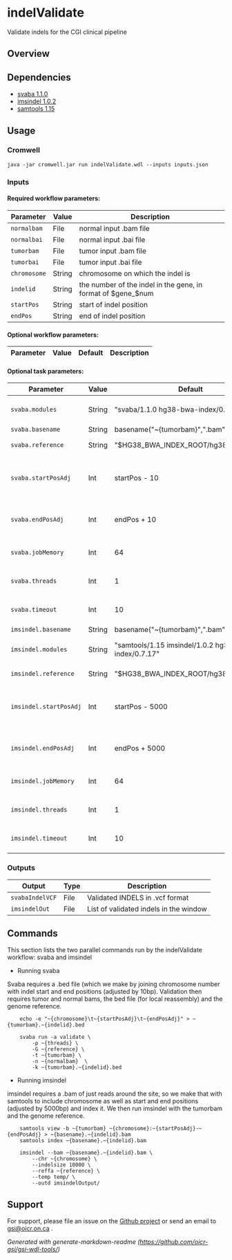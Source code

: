 # indelValidate

Validate indels for the CGI clinical pipeline

## Overview

## Dependencies

* [svaba 1.1.0](https://github.com/walaj/svaba)
* [imsindel 1.0.2](https://github.com/NCGG-MGC/IMSindel)
* [samtools 1.15](http://www.htslib.org/)


## Usage

### Cromwell
```
java -jar cromwell.jar run indelValidate.wdl --inputs inputs.json
```

### Inputs

#### Required workflow parameters:
Parameter|Value|Description
---|---|---
`normalbam`|File|normal input .bam file
`normalbai`|File|normal input .bai file
`tumorbam`|File|tumor input .bam file
`tumorbai`|File|tumor input .bai file
`chromosome`|String|chromosome on which the indel is
`indelid`|String|the number of the indel in the gene, in format of $gene_$num
`startPos`|String|start of indel position
`endPos`|String|end of indel position


#### Optional workflow parameters:
Parameter|Value|Default|Description
---|---|---|---


#### Optional task parameters:
Parameter|Value|Default|Description
---|---|---|---
`svaba.modules`|String|"svaba/1.1.0 hg38-bwa-index/0.7.17"|Required environment modules
`svaba.basename`|String|basename("~{tumorbam}",".bam")|Base name
`svaba.reference`|String|"$HG38_BWA_INDEX_ROOT/hg38_random.fa"|genome reference
`svaba.startPosAdj`|Int|startPos - 10|start of indel position, adjusted for window size
`svaba.endPosAdj`|Int|endPos + 10|end of indel position, adjusted for window size
`svaba.jobMemory`|Int|64|Memory allocated for this job (GB)
`svaba.threads`|Int|1|Requested CPU threads
`svaba.timeout`|Int|10|Hours before task timeout
`imsindel.basename`|String|basename("~{tumorbam}",".bam")|Base name
`imsindel.modules`|String|"samtools/1.15 imsindel/1.0.2 hg38-bwa-index/0.7.17"|Required environment modules
`imsindel.reference`|String|"$HG38_BWA_INDEX_ROOT/hg38_random.fa"|genome reference
`imsindel.startPosAdj`|Int|startPos - 5000|start of indel position, adjusted for window size
`imsindel.endPosAdj`|Int|endPos + 5000|end of indel position, adjusted for window size
`imsindel.jobMemory`|Int|64|Memory allocated for this job (GB)
`imsindel.threads`|Int|1|Requested CPU threads
`imsindel.timeout`|Int|10|Hours before task timeout


### Outputs

Output | Type | Description
---|---|---
`svabaIndelVCF`|File|Validated INDELS in .vcf format
`imsindelOut`|File|List of validated indels in the window


## Commands
 This section lists the two parallel commands run by the indelValidate workflow: svaba and imsindel
 
 * Running svaba
 
 Svaba requires a .bed file (which we make by joining chromosome number with indel start and end positions (adjusted by 10bp).  Validation then requires tumor and normal bams, the bed file (for local reassembly) and the genome reference.
 
 
 
 		echo -e "~{chromosome}\t~{startPosAdj}\t~{endPosAdj}" > ~{tumorbam}.~{indelid}.bed
 
 		svaba run -a validate \
 			-p ~{threads} \
 			-G ~{reference} \
 			-t ~{tumorbam} \
 			-n ~{normalbam}  \
 			-k ~{tumorbam}.~{indelid}.bed 
 
  * Running imsindel
  
 imsindel requires a .bam of just reads around the site, so we make that with samtools to include chromosome as well as start and end positions (adjusted by 5000bp) and index it. We then run imsindel with the tumorbam and the genome reference.   
 
 
 		samtools view -b ~{tumorbam} ~{chromosome}:~{startPosAdj}-~{endPosAdj} > ~{basename}.~{indelid}.bam
 		samtools index ~{basename}.~{indelid}.bam
 
 		imsindel --bam ~{basename}.~{indelid}.bam \
 			--chr ~{chromosome} \
 			--indelsize 10000 \
 			--reffa ~{reference} \
 			--temp temp/ \
 			--outd imsindelOutput/
 ## Support

For support, please file an issue on the [Github project](https://github.com/oicr-gsi) or send an email to gsi@oicr.on.ca .

_Generated with generate-markdown-readme (https://github.com/oicr-gsi/gsi-wdl-tools/)_
